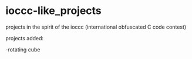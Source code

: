 # ioccc-like_projects
projects in the spirit of the ioccc (international obfuscated C code contest)


projects added:

-rotating cube

